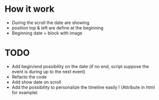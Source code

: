 # How it work

- During the scroll the date are showing
- position top & left are define at the beginning
- Beginning date = block with image


# TODO

- Add begin/end possibility on the date (if no end, script suppose the event is during up to the next event)
- Refacto the code
- Add show date on scroll
- Add the possibility to personalize the timeline easily ! (Attribute in html for example)
